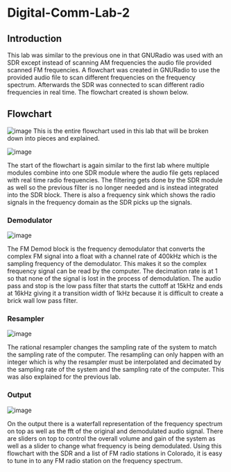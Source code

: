 # Digital-Comm-Lab-2
## Introduction
This lab was similar to the previous one in that GNURadio was used with an SDR except instead of scanning AM frequencies the audio file provided scanned FM frequencies. A flowchart was created in GNURadio to use the provided audio file to scan different frequencies on the frequency spectrum. Afterwards the SDR was connected to scan different radio frequencies in real time. The flowchart created is shown below.
## Flowchart
![image](https://github.com/blee0730/Digital-Comm-Lab-2/assets/130094173/e246764e-a6f0-4979-b66a-15bef7bf93e1)
This is the entire flowchart used in this lab that will be broken down into pieces and explained.

![image](https://github.com/blee0730/Digital-Comm-Lab-2/assets/130094173/8cc2eb71-0c61-4b89-8605-d56bd6bcd533)

The start of the flowchart is again similar to the first lab where multiple modules combine into one SDR module where the audio file gets replaced with real time radio frequencies. The filtering gets done by the SDR module as well so the previous filter is no longer needed and is instead integrated into the SDR block. There is also a frequency sink which shows the radio signals in the frequency domain as the SDR picks up the signals.
### Demodulator
![image](https://github.com/blee0730/Digital-Comm-Lab-2/assets/130094173/aefb3ce1-c10d-49d1-8068-97e19fb9a71a)

The FM Demod block is the frequency demodulator that converts the complex FM signal into a float with a channel rate of 400kHz which is the sampling frequency of the demodulator. This makes it so the complex frequency signal can be read by the computer. The decimation rate is at 1 so that none of the signal is lost in the process of demodulation. The audio pass and stop is the low pass filter that starts the cuttoff at 15kHz and ends at 16kHz giving it a transition width of 1kHz because it is difficult to create a brick wall low pass filter.
### Resampler
![image](https://github.com/blee0730/Digital-Comm-Lab-2/assets/130094173/9fbe3b38-6425-49e0-93bc-baa813d24585)

The rational resampler changes the sampling rate of the system to match the sampling rate of the computer. The resampling can only happen with an integer which is why the resampler must be interpolated and decimated by the sampling rate of the system and the sampling rate of the computer. This was also explained for the previous lab.
### Output
![image](https://github.com/blee0730/Digital-Comm-Lab-2/assets/130094173/87ecf4c2-16a3-4cb3-ab55-763549509ea4)

On the output there is a waterfall representation of the frequency spectrum on top as well as the fft of the original and demodulated audio signal. There are sliders on top to control the overall volume and gain of the system as well as a slider to change what frequency is being demodulated. Using this flowchart with the SDR and a list of FM radio stations in Colorado, it is easy to tune in to any FM radio station on the frequency spectrum.
